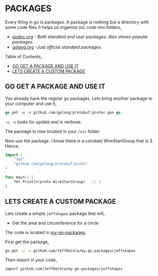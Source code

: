 # PACKAGES

Every thing in go is packages. A package is nothing but a
directory with some code files
It helps us organize our code into folders,

* [godoc.org](https://godoc.org/)
  _- Both standard and user packages. Also shows popular packages._
* [golang.org](https://golang.org/pkg/)
  _-Just official standard packages._

Table of Contents,

* [GO GET A PACKAGE AND USE IT](https://github.com/JeffDeCola/my-cheat-sheets/tree/master/software/development/languages/go-cheat-sheet/packages.md#go-get-a-package-and-use-it)
* [LETS CREATE A CUSTOM PACKAGE](https://github.com/JeffDeCola/my-cheat-sheets/tree/master/software/development/languages/go-cheat-sheet/packages.md#lets-create-a-custom-package)

## GO GET A PACKAGE AND USE IT

You already have the regular go packages.
Lets bring another package to your computer and use it,

```go
go get -u -v github.com/golang/protobuf/protoc-gen-go
```

`-u -v` looks for update and is verbose.

The package in now located in your `/src` folder.

Now use the package. I know there is a constant
WireStartGroup that is 3. Hence,

```go
import (
    "fmt"
    "github.com/golang/protobuf/proto"
)

func main() {
    fmt.Println(proto.WireStartGroup)   // 3
}
```

## LETS CREATE A CUSTOM PACKAGE

Lets create a simple `jeffshapes` package that will,

* Get the area and circumference for a circle

The code is located in
[my-go-packages](https://github.com/JeffDeCola/my-go-packages#jeffshapes).

First get the package,

```bash
go get -u -v github.com/JeffDeCola/my-go-packages/jeffshapes
```

Then import in your code,

```bash
import github.com/JeffDeCola/my-go-packages/jeffshapes
```
